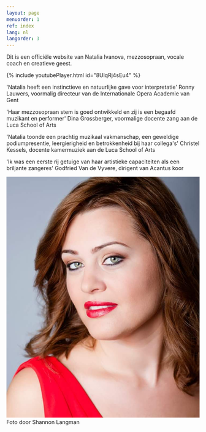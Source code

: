 ```yaml
---
layout: page
menuorder: 1
ref: index
lang: nl
langorder: 3
---
```


Dit is een officiële website van Natalia Ivanova, mezzosopraan, vocale coach en creatieve geest.

{% include youtubePlayer.html id="8UlqRj4sEu4" %}





'Natalia heeft een instinctieve en natuurlijke gave voor interpretatie' Ronny Lauwers, voormalig directeur van de Internationale Opera Academie van Gent

'Haar mezzosopraan stem is goed ontwikkeld en zij is een begaafd muzikant en performer' Dina Grossberger, voormalige docente zang aan de Luca School of Arts

'Natalia toonde een prachtig muzikaal vakmanschap, een geweldige podiumpresentie, leergierigheid en betrokkenheid bij haar collega's' Christel Kessels, docente kamermuziek aan de Luca School of Arts

'Ik was een eerste rij getuige van haar artistieke capaciteiten als een briljante zangeres' Godfried Van de Vyvere, dirigent van Acantus koor


![](assets/Red_Close.jpg)
Foto door Shannon Langman
